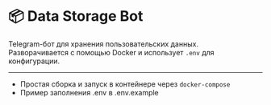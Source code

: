 # 📦 Data Storage Bot

Telegram-бот для хранения пользовательских данных.  
Разворачивается с помощью Docker и использует `.env` для конфигурации.

---
- Простая сборка и запуск в контейнере через `docker-compose`
- Пример заполнения .env в .env.example
  


